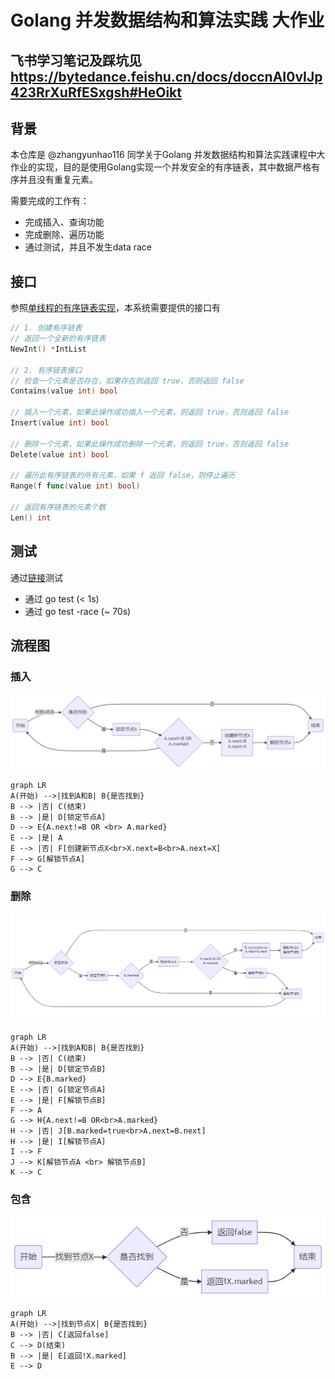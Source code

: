 # Golang 并发数据结构和算法实践 大作业

## 飞书学习笔记及踩坑见 https://bytedance.feishu.cn/docs/doccnAI0vIJp423RrXuRfESxgsh#HeOikt

## 背景
本仓库是 @zhangyunhao116 同学关于Golang 并发数据结构和算法实践课程中大作业的实现，目的是使用Golang实现一个并发安全的有序链表，其中数据严格有序并且没有重复元素。

需要完成的工作有：
- 完成插入、查询功能
- 完成删除、遍历功能
- 通过测试，并且不发生data race

## 接口
参照[单线程的有序链表实现](https://gist.github.com/zhangyunhao116/833c3113db343a660a2adb1e4c21951d)，本系统需要提供的接口有

```go
// 1. 创建有序链表
// 返回一个全新的有序链表
NewInt() *IntList

// 2. 有序链表接口
// 检查一个元素是否存在，如果存在则返回 true，否则返回 false
Contains(value int) bool

// 插入一个元素，如果此操作成功插入一个元素，则返回 true，否则返回 false
Insert(value int) bool

// 删除一个元素，如果此操作成功删除一个元素，则返回 true，否则返回 false
Delete(value int) bool

// 遍历此有序链表的所有元素，如果 f 返回 false，则停止遍历
Range(f func(value int) bool)

// 返回有序链表的元素个数
Len() int
```

## 测试
通过[链接](https://gist.github.com/zhangyunhao116/dd9f6f2f984997db18943e0e8738d257)测试
- 通过 go test (< 1s)
- 通过 go test -race (~ 70s)

## 流程图

### 插入
![](./pic/insert.png)
```mermaid
graph LR
A(开始) -->|找到A和B| B{是否找到}
B --> |否| C(结束)
B --> |是| D[锁定节点A]
D --> E{A.next!=B OR <br> A.marked}
E --> |是| A
E --> |否| F[创建新节点X<br>X.next=B<br>A.next=X]
F --> G[解锁节点A]
G --> C
```

### 删除
![](./pic/delete.png)
```mermaid
graph LR
A(开始) -->|找到A和B| B{是否找到}
B --> |否| C(结束)
B --> |是| D[锁定节点B]
D --> E{B.marked}
E --> |否| G[锁定节点A]
E --> |是| F[解锁节点B]
F --> A
G --> H{A.next!=B OR<br>A.marked}
H --> |否| J[B.marked=true<br>A.next=B.next]
H --> |是| I[解锁节点A]
I --> F
J --> K[解锁节点A <br> 解锁节点B]
K --> C
```

### 包含
![](./pic/contain.png)
```mermaid
graph LR
A(开始) -->|找到节点X| B{是否找到}
B --> |否| C[返回false]
C --> D(结束)
B --> |是| E[返回!X.marked]
E --> D
```
